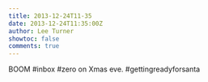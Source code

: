 ```yaml
---
title: 2013-12-24T11-35
date: 2013-12-24T11:35:00Z
author: Lee Turner
showtoc: false
comments: true
---
```


BOOM #inbox #zero on Xmas eve. #gettingreadyforsanta

